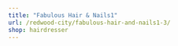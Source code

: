 ```yaml
---
title: "Fabulous Hair & Nails1"
url: /redwood-city/fabulous-hair-and-nails1-3/
shop: hairdresser
---
```

